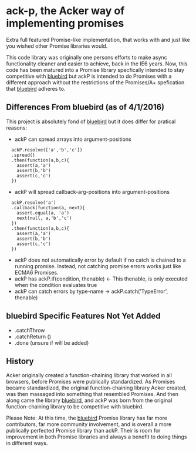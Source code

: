 # ack-p, the Acker way of implementing promises
Extra full featured Promise-like implementation, that works with and just like you wished other Promise libraries would.

This code library was originally one persons efforts to make async functionality cleaner and easier to achieve, back in the IE6 years. Now, this code has been matured into a Promise library specfically intended to stay competitive with [bluebird](http://bluebirdjs.com) but ackP is intended to do Promises with a different approach without the restrictions of the Promises/A+ spefication that [bluebird](http://bluebirdjs.com) adheres to.

## Differences From bluebird (as of 4/1/2016)
This project is absolutely fond of [bluebird](http://bluebirdjs.com) but it does differ for pratical reasons:

- ackP can spread arrays into argument-positions
```
  ackP.resolve(['a','b','c'])
  .spread()
  .then(function(a,b,c){
    assert(a,'a')
    assert(b,'b')
    assert(c,'c')
  })
```
- ackP will spread callback-arg-positions into argument-positions
```
  ackP.resolve('a')
  .callback(function(a, next){
    assert.equal(a, 'a')
    next(null, a,'b','c')
  })
  .then(function(a,b,c){
    assert(a,'a')
    assert(b,'b')
    assert(c,'c')
  })
```
- ackP does not automatically error by default if no catch is chained to a running promise. Instead, not catching promise errors works just like ECMA6 Promises.
- ackP has ackP.if(condition, thenable) <- This thenable, is only executed when the condition evaluates true
- ackP can catch errors by type-name -> ackP.catch('TypeError', thenable)

## bluebird Specific Features Not Yet Added
- .catchThrow
- .catchReturn ()
- .done (unsure if will be added)

## History
Acker originally created a function-chaining library that worked in all browsers, before Promises were publically standardized. As Promises became standardized, the original function-chaining library Acker created, was then massaged into something that resembled Promises. And then along came the library [bluebird](http://bluebirdjs.com), and ackP was born from the original function-chaining library to be competitive with bluebird.

Please Note:
At this time, the [bluebird](http://bluebirdjs.com) Promise library has far more contributors, far more community involvement, and is overall a more publically perfected Promise library than ackP. Their is room for improvement in both Promise libraries and always a benefit to doing things in different ways.